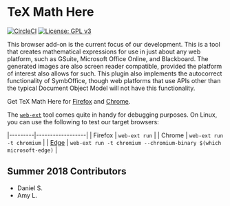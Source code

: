 TeX Math Here
=============
[![CircleCI](https://circleci.com/gh/mathaddons/tex-math-here.svg?style=shield)](https://circleci.com/gh/mathaddons/tex-math-here)
[![License: GPL v3](https://img.shields.io/badge/License-GPLv3-blue.svg)](https://www.gnu.org/licenses/gpl-3.0)

This browser add-on is the current focus of our development. This is a tool that
creates mathematical expressions for use in just about any web platform, such as
GSuite, Microsoft Office Online, and Blackboard. The generated images are also
screen reader compatible, provided the platform of interest also allows for
such. This plugin also implements the autocorrect functionality of SymbOffice,
though web platforms that use APIs other than the typical Document Object Model
will not have this functionality.

Get TeX Math Here for
[Firefox](https://addons.mozilla.org/en-US/firefox/addon/tex-math-here/)
and
[Chrome](https://chrome.google.com/webstore/detail/tex-math-here/gopfokpflndblbooehdbffnnjmnegeph).

The [`web-ext`](https://github.com/mozilla/web-ext) tool comes quite in handy
for debugging purposes. On Linux, you can use the following to test our target
browsers:

 |---------|------------------|
 | Firefox | `web-ext run` |
 | Chrome | `web-ext run -t chromium` |
 | [Edge](https://www.microsoftedgeinsider.com/en-us/) | `web-ext run -t chromium --chromium-binary $(which microsoft-edge)` |

## Summer 2018 Contributors
 - Daniel S.
 - Amy L.
